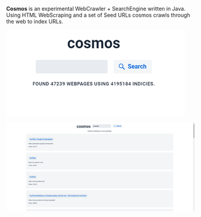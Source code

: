 **Cosmos** is an experimental WebCrawler + SearchEngine written in Java.
Using HTML WebScraping and a set of Seed URLs cosmos crawls through the web to index URLs.

![Screenshot](.github/cosmos.png)


![Screenshot2](.github/searching.png)